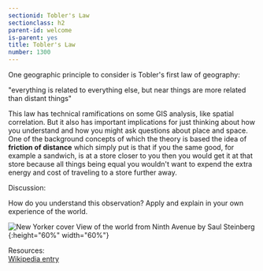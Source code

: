 ```yaml
---
sectionid: Tobler's Law 
sectionclass: h2
parent-id: welcome
is-parent: yes
title: Tobler's Law
number: 1300
---
```


One geographic principle to consider is Tobler's first law of geography:  


"everything is related to everything else, but near things are more related than distant things"  

This law has technical ramifications on some GIS analysis, like spatial correlation. But it also has important implications for just thinking about how you understand and how you might ask questions about place and space. One of the background concepts of which the theory is based the idea of **friction of distance** which simply put is that if you the same good, for example a sandwich, is at a store closer to you then you would get it at that store because all things being equal you wouldn't want to expend the extra energy and cost of traveling to a store further away.  

Discussion:  


How do you understand this observation? Apply and explain in your own experience of the world.

![New Yorker cover View of the world from Ninth Avenue by Saul Steinberg](https://raw.githubusercontent.com/vkcworkshops/introspatialmethods/gh-pages/img/newyorkerviewfromny.png){:height="60%" width="60%"}


Resources:  
[Wikipedia entry](https://en.wikipedia.org/wiki/Tobler%27s_first_law_of_geography)
